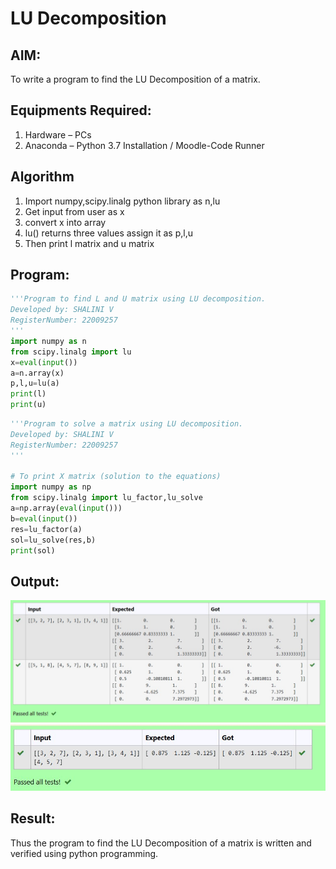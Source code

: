 # LU Decomposition 

## AIM:
To write a program to find the LU Decomposition of a matrix.

## Equipments Required:
1. Hardware – PCs
2. Anaconda – Python 3.7 Installation / Moodle-Code Runner

## Algorithm
1. Import numpy,scipy.linalg python library as n,lu
2. Get input from user as x
3. convert x into array 
4. lu() returns three values assign it as p,l,u 
5. Then print l matrix and u matrix

## Program:
```py
'''Program to find L and U matrix using LU decomposition.
Developed by: SHALINI V
RegisterNumber: 22009257
'''
import numpy as n
from scipy.linalg import lu
x=eval(input())
a=n.array(x)
p,l,u=lu(a)
print(l)
print(u)
```
```py
'''Program to solve a matrix using LU decomposition.
Developed by: SHALINI V
RegisterNumber: 22009257
'''

# To print X matrix (solution to the equations)
import numpy as np
from scipy.linalg import lu_factor,lu_solve
a=np.array(eval(input()))
b=eval(input())
res=lu_factor(a)
sol=lu_solve(res,b)
print(sol)
```

## Output:
![lu decomposition](/LU.jpg)
![lu](/lu2.jpg)



## Result:
Thus the program to find the LU Decomposition of a matrix is written and verified using python programming.

